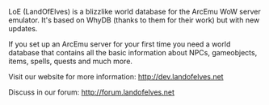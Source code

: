 LoE (LandOfElves) is a blizzlike world database for the ArcEmu WoW
server emulator.
It's based on WhyDB (thanks to them for their work) but with new
updates.

If you set up an ArcEmu server for your first time you need a world
database that contains all the basic information about NPCs,
gameobjects, items, spells, quests and much more.

Visit our website for more information:
http://dev.landofelves.net

Discuss in our forum:
http://forum.landofelves.net